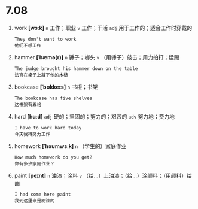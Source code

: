 # 7.08


1. work **[wɜːk]** `n` 工作；职业 `v` 工作；干活 `adj` 用于工作的；适合工作时穿戴的
    ```
    They don't want to work
    他们不想工作
    ```

2. hammer **[ˈhæmə(r)]** `n` 锤子；榔头 `v` （用锤子）敲击；用力拍打；猛踢
    ```
    The judge brought his hammer down on the table
    法官在桌子上敲下他的木槌
    ```

3. bookcase **[ˈbʊkkeɪs]** `n` 书柜；书架
    ```
    The bookcase has five shelves
    这书架有五格
    ```

4. hard **[hɑːd]** `adj` 硬的；坚固的；努力的；艰苦的 `adv` 努力地；费力地
    ```
    I have to work hard today
    今天我得努力工作
    ```

5. homework **[ˈhəʊmwɜːk]** `n` （学生的）家庭作业
    ```
    How much homework do you get?
    你有多少家庭作业？
    ```

6. paint **[peɪnt]** `n` 油漆；涂料 `v` （给...）上油漆；（给...）涂颜料；（用颜料）绘画
    ```
    I had come here paint
    我到这里来是刷漆的
    ```
